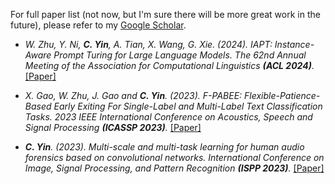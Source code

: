 For full paper list (not now, but I'm sure there will be more great work in the future), please refer to my [Google Scholar](https://scholar.google.com/citations?user=7gsdLw4AAAAJ&hl=en).

- *W. Zhu, Y. Ni, <strong><strong>C. Yin</strong></strong>, A. Tian, X. Wang, G. Xie. (2024). IAPT: Instance-Aware Prompt Turing for Large Language Models. The 62nd Annual Meeting of the Association for Computational Linguistics <strong><strong>(ACL 2024)</strong></strong>.*[[Paper]](https://arxiv.org/pdf/2405.18203)

- *X. Gao, W. Zhu, J. Gao and <strong><strong>C. Yin</strong></strong>. (2023). F-PABEE: Flexible-Patience-Based Early Exiting For Single-Label and Multi-Label Text Classification Tasks. 2023 IEEE International Conference on Acoustics, Speech and Signal Processing <strong><strong>(ICASSP 2023)</strong></strong>.* [[Paper]](https://ieeexplore.ieee.org/abstract/document/10095864)

- *<strong><strong>C. Yin</strong></strong>. (2023). Multi-scale and multi-task learning for human audio forensics based on convolutional networks. International Conference on Image, Signal Processing, and Pattern Recognition <strong><strong>(ISPP 2023)</strong></strong>.* [[Paper]](https://doi.org/10.1117/12.2681344)